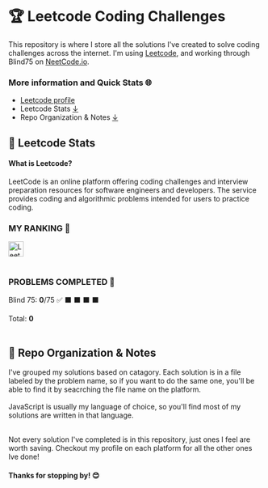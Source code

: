 # 🏆 Leetcode Coding Challenges

This repository is where I store all the solutions I've created to solve coding challenges across the internet. I'm using [Leetcode](https://www.leetcode.com), and working through Blind75 on [NeetCode.io](https://www.neetcode.io).

### More information and Quick Stats 🌐

- [Leetcode profile](https://leetcode.com/tolobayo/)
- Leetcode Stats [ ↓ ](#leetcode)
- Repo Organization & Notes [ ↓ ](#notes)

<h2 id="leetcode">🚩 Leetcode Stats</h2>

#### What is Leetcode?

LeetCode is an online platform offering coding challenges and interview preparation resources for software engineers and developers. The service provides coding and algorithmic problems intended for users to practice coding.
<br>

### MY RANKING 🥇

<img src="https://badges.peiyuan.ch/leetcode/tolobayo/ranking?logo=leetcode&style=for-the-badge&color=orange" height="30" alt= "Leetcode badge with ranking"><br><br>

### PROBLEMS COMPLETED 🔘

Blind 75: **0**/75 ✅ ⬛️ ⬛️ ⬛️ ⬛️

Total: **0**
<br><br>

<h2 id="notes">📓 Repo Organization & Notes</h2>
I've grouped my solutions based on catagory. Each solution is in a file labeled by the problem name, so if you want to do the same one, you'll be able to find it by seacrching the file name on the platform.  
<br><br>
JavaScript is usually my language of choice, so you'll find most of my solutions are written in that language.<br><br>

Not every solution I've completed is in this repository, just ones I feel are worth saving. Checkout my profile on each platform for all the other ones Ive done!

#### Thanks for stopping by! 😊
